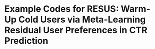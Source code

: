 # Example Codes for RESUS: Warm-Up Cold Users via Meta-Learning Residual User Preferences in CTR Prediction
